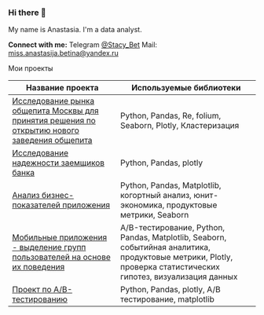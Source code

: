 ### Hi there 👋

My name is Anastasia. I'm a data analyst.

**Connect with me:**  Telegram [@Stacy_Bet](https://t.me/Stacy_Bet)  Mail: miss.anastasija.betina@yandex.ru

Мои проекты

| Название проекта | Используемые библиотеки |
| --- | --- |
| [Исследование рынка общепита Москвы для принятия решения по открытию нового заведения общепита](https://github.com/StacyBet/Portfolio/blob/main/Исследование%20рынка%20общепита%20Москвы/Moscow%20catering2.ipynb) | Python, Pandas, Re, folium, Seaborn, Plotly, Кластеризация |
| [Исследование надежности заемщиков банка](https://github.com/StacyBet/Portfolio/blob/main/Исследование%20надежности%20заемщиков/reliability_%20borrowers%20(2).ipynb) | Python, Pandas, plotly |
| [Анализ бизнес-показателей приложения](https://github.com/StacyBet/Portfolio/blob/main/Анализ%20бизнес-показателей/Analysis_business_indicators.ipynb) | Python, Pandas, Matplotlib, когортный анализ, юнит-экономика, продуктовые метрики, Seaborn |
| [Мобильные приложения - выделение групп пользователей на основе их поведения](https://github.com/StacyBet/Portfolio/blob/main/Мобильные%20приложения/mobile%20application.ipynb) | A/B-тестирование, Python, Pandas, Matplotlib, Seaborn, событийная аналитика, продуктовые метрики, Plotly, проверка статистических гипотез, визуализация данных |
| [Проект по А/B-тестированию](https://github.com/StacyBet/Portfolio/blob/main/Проект%20по%20А%2CB-тестированию/A_B%20test.ipynb) | Python, Pandas, plotly, А/В тестирование, matplotlib |



<!--
**StacyBet/StacyBet** is a ✨ _special_ ✨ repository because its `README.md` (this file) appears on your GitHub profile.

Here are some ideas to get you started:

- 🔭 I’m currently working on ...
- 🌱 I’m currently learning ...
- 👯 I’m looking to collaborate on ...
- 🤔 I’m looking for help with ...
- 💬 Ask me about ...
- 📫 How to reach me: ...
- 😄 Pronouns: ...
- ⚡ Fun fact: ...
-->
